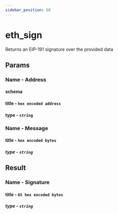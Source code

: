 ```yaml
---
sidebar_position: 60
---
```


# eth_sign

Returns an EIP-191 signature over the provided data

## Params

### Name - Address

#### schema 
#### title - `hex encoded address`
#### type - `string`

### Name - Message

#### title - `hex encoded bytes`
##### type - `string`

## Result

### Name - Signature

#### title - `65 hex encoded bytes`
##### type - `string`